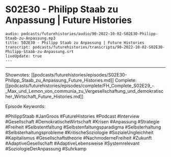# S02E30 - Philipp Staab zu Anpassung | Future Histories

```audio-note
audio: podcasts/futurehistories/audio/90-2022-10-02-S02E30-Philipp-Staab-zu-Anpassung.mp3
title: S02E30 - Philipp Staab zu Anpassung | Future Histories
transcript: podcasts/futurehistories/transcripts/90-2022-10-02-S02E30-Philipp-Staab-zu-Anpassung.srt
liveUpdate: true
---

```
---

Shownotes: [[podcasts/futurehistories/episodes/S02E30-Philipp_Staab_zu_Anpassung_Future_Histories.md]]
Complete: [[podcasts/futurehistories/episodes/complete/FH_Complete_S02E29_-_Max_und_Lemon_von_communia_zu_Vergesellschaftung_und_demokratischer_Wirtschaft_Future_Histories.md]]


Episode Keywords:

#PhilippStaab #JanGroos #FutureHistories #Podcast #Interview #Gesellschaft #DemokratischeWirtschaft #Krisen #Anpassung #Strategie #Freiheit #Selbstentfaltung #Selbstenfaltungsparadigma #Selbsterhaltung #Selbsterhaltungsprobleme #KritischeSoziologie #SozialeUngleichheit #Kapitalismus #Gesellschaftstheorie #NachmoderneFreiheit #Zukunft #AdaptiveGesellschaft #AdaptiveLebensweise #Systemrelevant #SoziologieDerAnpassung #Suhrkamp
